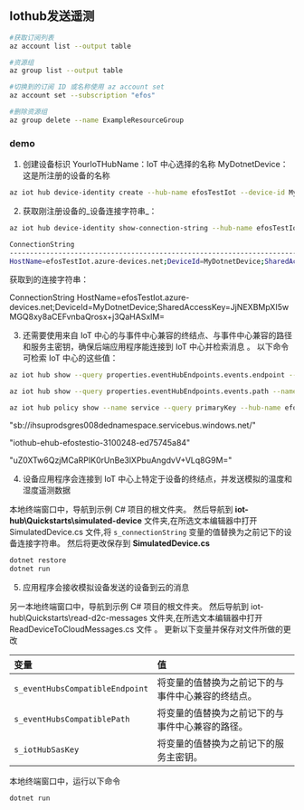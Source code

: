 ## Iothub发送遥测





```bash
#获取订阅列表
az account list --output table

#资源组
az group list --output table

#切换到的订阅 ID 或名称使用 az account set
az account set --subscription "efos"

#删除资源组
az group delete --name ExampleResourceGroup
```





### demo

1. 创建设备标识 YourIoTHubName：IoT 中心选择的名称 MyDotnetDevice：这是所注册的设备的名称

```bash
az iot hub device-identity create --hub-name efosTestIot --device-id MyDotnetDevice
```

2. 获取刚注册设备的_设备连接字符串_：

```bash
az iot hub device-identity show-connection-string --hub-name efosTestIot --device-id MyDotnetDevice --output table

ConnectionString
---------------------------------------------------------------------------------------------------------------------------
HostName=efosTestIot.azure-devices.net;DeviceId=MyDotnetDevice;SharedAccessKey=JjNEXBMpXI5wMGQ8xy8aCEFvnbaQrosx+j3QaHASxlM=
```

获取到的连接字符串：

ConnectionString
HostName=efosTestIot.azure-devices.net;DeviceId=MyDotnetDevice;SharedAccessKey=JjNEXBMpXI5wMGQ8xy8aCEFvnbaQrosx+j3QaHASxlM=

3. 还需要使用来自 IoT 中心的与事件中心兼容的终结点、与事件中心兼容的路径和服务主密钥，确保后端应用程序能连接到 IoT 中心并检索消息 。 以下命令可检索 IoT 中心的这些值：

```bash
az iot hub show --query properties.eventHubEndpoints.events.endpoint --name efos-iothub

az iot hub show --query properties.eventHubEndpoints.events.path --name efos-iothub

az iot hub policy show --name service --query primaryKey --hub-name efos-iothub
```

"sb://ihsuprodsgres008dednamespace.servicebus.windows.net/"

"iothub-ehub-efostestio-3100248-ed75745a84"

"uZ0XTw6QzjMCaRPIK0rUnBe3lXPbuAngdvV+VLq8G9M="

4. 设备应用程序会连接到 IoT 中心上特定于设备的终结点，并发送模拟的温度和湿度遥测数据

本地终端窗口中，导航到示例 C# 项目的根文件夹。 然后导航到 **iot-hub\Quickstarts\simulated-device** 文件夹,在所选文本编辑器中打开 SimulatedDevice.cs 文件,将 `s_connectionString` 变量的值替换为之前记下的设备连接字符串。 然后将更改保存到 **SimulatedDevice.cs**

```bash
dotnet restore
dotnet run
```

5. 应用程序会接收模拟设备发送的设备到云的消息

另一本地终端窗口中，导航到示例 C# 项目的根文件夹。 然后导航到 iot-hub\Quickstarts\read-d2c-messages 文件夹,在所选文本编辑器中打开 ReadDeviceToCloudMessages.cs 文件 。 更新以下变量并保存对文件所做的更改

| 变量                            | 值                                                 |
| :------------------------------ | :------------------------------------------------- |
| `s_eventHubsCompatibleEndpoint` | 将变量的值替换为之前记下的与事件中心兼容的终结点。 |
| `s_eventHubsCompatiblePath`     | 将变量的值替换为之前记下的与事件中心兼容的路径。   |
| `s_iotHubSasKey`                | 将变量的值替换为之前记下的服务主密钥。             |

本地终端窗口中，运行以下命令

```bash
dotnet run
```

